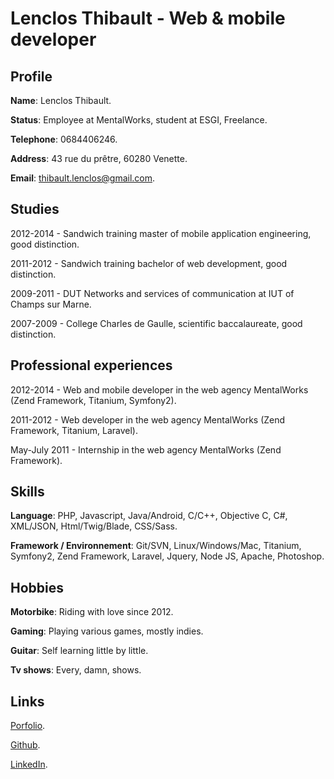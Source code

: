 # Lenclos Thibault - Web & mobile developer #
## Profile ##
**Name**: Lenclos Thibault.

**Status**:
Employee at MentalWorks, student at ESGI, Freelance.

**Telephone**: 0684406246.

**Address**: 43 rue du prêtre, 60280 Venette.

**Email**: thibault.lenclos@gmail.com.

## Studies ##
 2012-2014 - Sandwich training master of mobile application engineering, good distinction.

 2011-2012 - Sandwich training bachelor of web development, good distinction.

 2009-2011 - DUT Networks and services of communication at IUT of Champs sur Marne.

 2007-2009 - College Charles de Gaulle, scientific baccalaureate, good distinction.

## Professional experiences ##
 2012-2014 - Web and mobile developer in the web agency MentalWorks (Zend Framework, Titanium, Symfony2).

 2011-2012 - Web developer in the web agency MentalWorks (Zend Framework, Titanium, Laravel).

 May-July 2011 - Internship in the web agency MentalWorks (Zend Framework).

## Skills ##
**Language**:
PHP, Javascript, Java/Android, C/C++, Objective C, C#, XML/JSON, Html/Twig/Blade, CSS/Sass.

**Framework / Environnement**:
Git/SVN, Linux/Windows/Mac, Titanium, Symfony2, Zend Framework, Laravel, Jquery, Node JS, Apache, Photoshop.

## Hobbies ##
**Motorbike**: Riding with love since 2012.

**Gaming**: Playing various games, mostly indies.

**Guitar**: Self learning little by little.

**Tv shows**: Every, damn, shows.

## Links ##
 [Porfolio](http://thibz.com).

 [Github](https://github.com/tlenclos).

 [LinkedIn](http://fr.linkedin.com/pub/thibault-lenclos/40/378/828).

